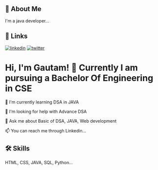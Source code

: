 
## 🚀 About Me
I'm a java developer...


## 🔗 Links
[![linkedin](https://img.shields.io/badge/linkedin-0A66C2?style=for-the-badge&logo=linkedin&logoColor=white)](https://www.linkedin.com/in/gautam1497/)
[![twitter](https://img.shields.io/badge/twitter-1DA1F2?style=for-the-badge&logo=twitter&logoColor=white)](https://x.com/gautam1497_/)


# Hi, I'm Gautam! 👋 Currently I am pursuing a Bachelor Of Engineering in CSE


🧠 I'm currently learning DSA in JAVA

🤔 I'm looking for help with Advance DSA

💬 Ask me about Basic of DSA, JAVA, Web development

📫 You can reach me through Linkedin...

## 🛠 Skills
HTML, CSS, JAVA, SQL, Python...


